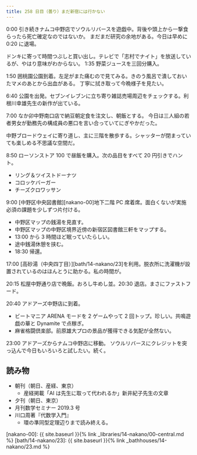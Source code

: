 ```yaml
---
title: 258 日目（曇り）まだ新宿には行かない
---
```


0:00 引き続きナムコ中野店でソウルリバースを遊戯中。背後や頭上から一撃食らったら死亡確定なのではないか。
まだまだ研究の余地がある。今日は早めに 0:20 に退場。

ドンキに寄って時間つぶしと買い出し。テレビで「志村でナイト」を放送しているが、やはり意味がわからない。
1:35 野菜ジュースを三回分購入。

1:50 囲桃園公園到着。左足がまた痛むので見てみる。きのう風呂で潰しておいたマメのあとから出血がある。
丁寧に拭き取って今晩様子を見たい。

6:40 公園を出発。セブンイレブンに立ち寄り雑誌売場周辺をチェックする。利根川幸雄先生の新作が出ている。

7:00 なか卯中野南口店で納豆朝定食を注文し、朝飯とする。
今日は三人組の若者男女が勤務先の構成員の悪口を言い合っていてにぎやかだった。

中野ブロードウェイに寄り道し、主に三階を散歩する。シャッターが閉まっていても楽しめる不思議な空間だ。

8:50 ローソンストア 100 で昼飯を購入。次の品目をすべて 20 円引きでハント。

* リング＆ツイストドーナツ
* コロッケバーガー
* チーズクロワッサン

9:00 [中野区中央図書館][nakano-00]地下二階 PC 席着席。面白くないが実施必須の課題を少しずつ片付ける。

* 中野区マップの銭湯を見直す。
* 中野区マップの中野区境界近傍の新宿区図書館三軒をマップする。
* 13:00 から 3 時間ほど眠っていたらしい。
* 途中銭湯休憩を挟む。
* 18:30 帰還。

17:00 [高砂湯（中央四丁目）][bath/14-nakano/23]を利用。脱衣所に洗濯機が設置されているのはほんとうに助かる。私の時間が。

20:15 松屋中野通り店で晩飯。おろし牛めし並。20:30 退店。まさにファストフード。

20:40 アドアーズ中野店に到着。

* ビートマニア ARENA モードを 2 ゲームやって 2 回トップ。珍しい。共鳴遊戯の華と Dynamite で点稼ぎ。
* 麻雀格闘倶楽部。前原雄大プロの景品が獲得できる気配が全然ない。

23:00 アドアーズからナムコ中野店に移動。
ソウルリバースにクレジットを突っ込んで今日もいろいろと試したい。続く。

## 読み物

* 朝刊（朝日、産経、東京）
  * 産経掲載「AI は先生に取って代われるか」新井紀子先生の文章
* 夕刊（朝日、東京）
* 月刊数学セミナー 2019.3 号
* 川口周著『代数学入門』
  * 環の準同型定理辺りまで読み終える。

[nakano-00]: {{ site.baseurl }}{% link _libraries/14-nakano/00-central.md %}
[bath/14-nakano/23]: {{ site.baseurl }}{% link _bathhouses/14-nakano/23.md %}
